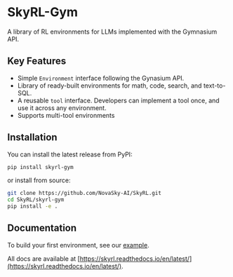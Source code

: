 # SkyRL-Gym

A library of RL environments for LLMs implemented with the Gymnasium API.

## Key Features

- Simple `Environment` interface following the Gynasium API. 
- Library of ready-built environments for math, code, search, and text-to-SQL.
- A reusable `tool` interface. Developers can implement a tool once, and use it across any environment.
- Supports multi-tool environments

## Installation

You can install the latest release from PyPI:

```bash
pip install skyrl-gym
```

or install from source:

```bash
git clone https://github.com/NovaSky-AI/SkyRL.git
cd SkyRL/skyrl-gym
pip install -e .
```

## Documentation

To build your first environment, see our [example](https://skyrl.readthedocs.io/en/latest/examples/new_env.html).

All docs are available at [https://skyrl.readthedocs.io/en/latest/](https://skyrl.readthedocs.io/en/latest/).
